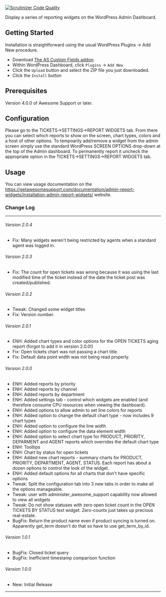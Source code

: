 [![Scrutinizer Code Quality](https://scrutinizer-ci.com/b/awesomesupport/report-widgets/badges/quality-score.png?b=master&s=80a94318f5e9f73672a950140932a2744727d3b6)](https://scrutinizer-ci.com/b/awesomesupport/report-widgets/?branch=master)

Display a series of reporting widgets on the WordPress Admin Dashboard.

## Getting Started

Installation is straightforward using the usual WordPress Plugins -> Add New procedure.

- Download [The AS Custom Fields addon](awesome-support-report-widgets.zip).
- Within WordPress Dashboard, click `Plugins` -> `Add New`
- Click the `Upload` button and select the ZIP file you just downloaded.
- Click the `Install` button

## Prerequisites

Version 4.0.0 of Awesome Support or later.

## Configuration

Please go to the TICKETS->SETTINGS->REPORT WIDGETS tab.  From there you can select which reports to show on the screen, chart types, colors and a host of other options.
To tempoarily add/remove a widget from the admin screen simply use the standard WordPress SCREEN OPTIONS drop-down at the top of the Admin dashboard.
To permanently report it uncheck the appropriate option in the TICKETS->SETTINGS->REPORT WIDGETS tab.

## Usage

You can view usage documentation on the https://getawesomesupport.com/documentation/admin-report-widgets/installation-admin-report-widgets/ website.

### Change Log
-----------------------------------------------------------------------------------------
###### Version 2.0.4
- Fix: Many widgets weren't being restricted by agents when a standard agent was logged in.

###### Version 2.0.3
- Fix: The count for open tickets was wrong because it was using the last modified time of the ticket instead of the date the ticket post was created/published.

###### Version 2.0.2
- Tweak: Changed some widget titles
- Fix: Version number.

###### Version 2.0.1
- ENH: Added chart types and color options for the OPEN TICKETS aging report (forgot to add it in version 2.0.0!)
- Fix: Open tickets chart was not passing a chart title.
- Fix: Default data point width was not being read properly.

###### Version 2.0.0
- ENH: Added reports by priority
- ENH: Added reports by channel
- ENH: Added reports by department
- ENH: Added settings tab - control which widgets are enabled (and therefore consume CPU resources when viewing the dashboard).
- ENH: Added options to allow admin to set line colors for reports
- ENH: Added option to change the default chart type - now includes 9 chart types
- ENH: Added option to configure the line width 
- ENH: Added option to configure the data element width
- ENH: Added option to select chart type for PRODUCT, PRIORITY, DEPARMENT and AGENT reports which overrides the default chart type
- ENH: Tooltips
- ENH: Chart by status for open tickets
- ENH: Added new chart reports - summary charts for PRODUCT, PRIORITY, DEPARTMENT, AGENT, STATUS. Each report has about a dozen options to control the look of the widget.
- ENH: Added default options for all charts that don't have specific options
- Tweak: Split the configuration tab into 3 new tabs in order to make all the options manageable.
- Tweak: user with administer_awesome_support capability now allowed to view all widgets
- Tweak: Do not show statuses with zero open ticket count in the OPEN TICKETS BY STATUS text widget.  Zero-counts just takes up precious real-estate.
- BugFix: Return the product name even if product syncing is turned on.  Apparently get_term doesn't do that so have to use get_term_by_id.

###### Version 1.0.1
- BugFix: Closed ticket query
- BugFix: Inefficient timestamp comparison function

###### Version 1.0.0
- New: Initial Release

-----------------------------------------------------------------------------------------